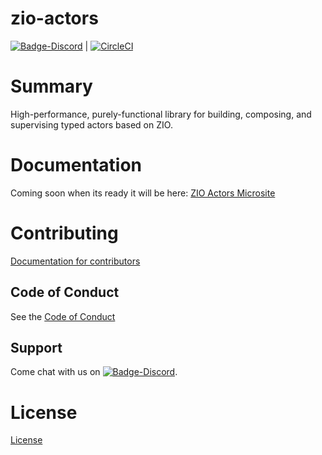 # zio-actors

[![Badge-Discord]][Link-Discord] | [![CircleCI](https://circleci.com/gh/zio/zio-actors/tree/master.svg?style=svg)](https://circleci.com/gh/zio/zio-actors/tree/master)

# Summary
High-performance, purely-functional library for building, composing, and supervising typed actors based on ZIO.

# Documentation
Coming soon when its ready it will be here: [ZIO Actors Microsite](https://zio.github.io/zio-actors/)

# Contributing
[Documentation for contributors](CONTRIBUTING.md)

## Code of Conduct

See the [Code of Conduct](./code_of_conduct.md)

## Support

Come chat with us on [![Badge-Discord]][Link-Discord].


# License
[License](LICENSE)

[Link-Discord]: https://discord.gg/2ccFBr4 "Discord"
[Badge-Discord]: https://img.shields.io/discord/629491597070827530?logo=discord "chat on discord"
